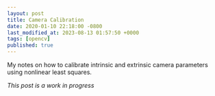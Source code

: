 ```yaml
---
layout: post
title: Camera Calibration
date: 2020-01-10 22:18:00 -0800
last_modified_at: 2023-08-13 01:57:50 +0000
tags: [opencv]
published: true
---
```


My notes on how to calibrate intrinsic and extrinsic camera parameters using
nonlinear least squares.

*This post is a work in progress*
<!-- more -->

[^1]: <https://www.csie.ntu.edu.tw/~cyy/courses/vfx/10spring/lectures/handouts/lec09_calibration.pdf>
